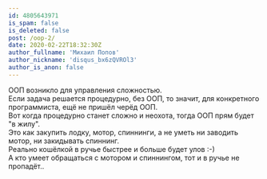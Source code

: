 ```yaml
---
id: 4805643971
is_spam: false
is_deleted: false
post: /oop-2/
date: 2020-02-22T18:32:30Z
author_fullname: 'Михаил Попов'
author_nickname: 'disqus_bx6zQVROl3'
author_is_anon: false
---
```


<p>ООП возникло для управления сложностью.<br>Если задача решается процедурно, без ООП, то значит, для конкретного программиста, ещё не пришёл черёд ООП. <br>Вот когда процедурно станет сложно и неохота, тогда ООП прям будет "в жилу".<br>Это как закупить лодку, мотор, спиннинги, а не уметь ни заводить мотор, ни закидывать спиннинг. <br>Реально кошёлкой в ручье быстрее и больше будет улов :-)<br>А кто умеет обращаться с мотором и спиннингом, тот и в ручье не пропадёт..</p>
